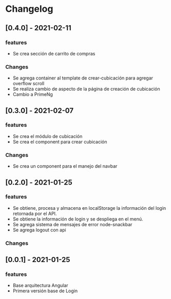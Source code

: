 # Changelog

## [0.4.0] - 2021-02-11

### features

- Se crea sección de carrito de compras

### Changes

- Se agrega container al template de crear-cubicación para agregar overflow scroll
- Se realiza cambio de aspecto de la página de creación de cubicación
- Cambio a PrimeNg

## [0.3.0] - 2021-02-07

### features

- Se crea el módulo de cubicación
- Se crea el component para crear cubicación

### Changes

- Se crea un component para el manejo del navbar

## [0.2.0] - 2021-01-25

### features

- Se obtiene, procesa y almacena en localStorage la información del login retornada por el API.
- Se obtiene la información de login y se despliega en el menú.
- Se agrega sistema de mensajes de error node-snackbar
- Se agrega logout con api

### Changes

## [0.0.1] - 2021-01-25

### features

- Base arquitectura Angular
- Primera versión base de Login
